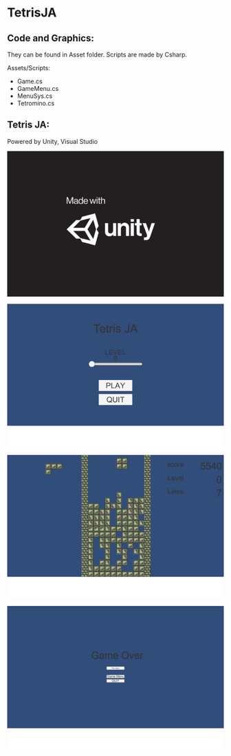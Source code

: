 # TetrisJA

## Code and Graphics:
They can be found in Asset folder. Scripts are made by Csharp.

Assets/Scripts:
- Game.cs
- GameMenu.cs
- MenuSys.cs
- Tetromino.cs


## Tetris JA:
Powered by Unity, Visual Studio

![](img/unity.png)

![](img/main.png)

![](img/ingame.png)

![](img/game.png)
